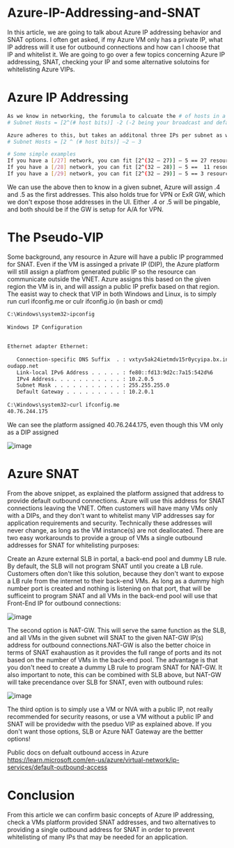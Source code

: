 # Azure-IP-Addressing-and-SNAT
In this article, we are going to talk about Azure IP addressing behavior and SNAT options. I often get asked, if my Azure VM only has a private IP, what IP address will it use for outbound connections and how can I choose that IP and whitelist it. We are going to go over a few topics concerning Azure IP addressing, SNAT, checking your IP and some alternative solutoins for whitelisting Azure VIPs.

# Azure IP Addressing
```bash
As we know in networking, the forumula to calcuate the # of hosts in a given subnet is as follows:
# Subnet Hosts = [2^(# host bits)] -2 (-2 being your broadcast and default address, 0.0.0.0/255.255.255.255)

Azure adheres to this, but takes an additonal three IPs per subnet as well, so the above formula becomes:
# Subnet Hosts = [2 ^ (# host bits)] –2 – 3

# Some simple examples
If you have a [/27] network, you can fit [2^(32 – 27)] – 5 == 27 resources
If you have a [/28] network, you can fit [2^(32 – 28)] – 5 ==  11 resources
If you have a [/29] network, you can fit [2^(32 – 29)] – 5 == 3 resources
```
We can use the above then to know in a given subnet, Azure will assign .4 and .5 as the first addresses. This also holds true for VPN or ExR GW, which we don't expose those addresses in the UI. Either .4 or .5 will be pingable, and both should be if the GW is setup for A/A for VPN.

# The Pseudo-VIP
Some background, any resource in Azure will have a public IP programmed for SNAT. Even if the VM is assinged a private IP (DIP), the Azure platform will still assign a platfrom generated public IP so the resource can communicate outside the VNET. Azure assigns this based on the given region the VM is in, and will assign a public IP prefix based on that region. The easist way to check that VIP in both Windows and Linux, is to simply run curl ifconfig.me or culr ifconfig.io (in bash or cmd)
```bash
C:\Windows\system32>ipconfig                                                    
                                                                                
Windows IP Configuration                                                        
                                                                                
                                                                                
Ethernet adapter Ethernet:                                                      
                                                                                
   Connection-specific DNS Suffix  . : vxtyv5ak24ietmdv15r0ycyipa.bx.internal.cl
oudapp.net                                                                      
   Link-local IPv6 Address . . . . . : fe80::fd13:9d2c:7a15:542d%6              
   IPv4 Address. . . . . . . . . . . : 10.2.0.5                                 
   Subnet Mask . . . . . . . . . . . : 255.255.255.0                            
   Default Gateway . . . . . . . . . : 10.2.0.1                                 
                                                                                
C:\Windows\system32>curl ifconfig.me                                            
40.76.244.175
```
We can see the platform assigned 40.76.244.175, even though this VM only as a DIP assigned

![image](https://user-images.githubusercontent.com/55964102/193902852-3f484eed-30b7-439d-98ce-1a9b1113f17a.png)

# Azure SNAT
From the above snippet, as explained the platform assigned that address to provide default outbound connections. Azure will use this address for SNAT connections leaving the VNET. Often customers will have many VMs only with a DIPs, and they don't want to whitelist many VIP addresses say for application requirements and security. Technically these addresses will never change, as long as the VM instance(s) are not deallocated. There are two easy workarounds to provide a group of VMs a single outbound addresses for SNAT for whitelisting purposes:

Create an Azure external SLB in portal, a back-end pool and dummy LB rule. By default, the SLB will not program SNAT until you create a LB rule. Customers often don't like this solution, because they don't want to expose a LB rule from the internet to their back-end VMs. As long as a dummy high number port is created and nothing is listening on that port, that will be sufficeint to program SNAT and all VMs in the back-end pool will use that Front-End IP for outbound connections:

![image](https://user-images.githubusercontent.com/55964102/193906089-e61fcfa9-181f-4dc2-a56d-2bdfbdbfc149.png)

The second option is NAT-GW. This will serve the same function as the SLB, and all VMs in the given subnet will SNAT to the given NAT-GW IP(s) address for outbound connections.NAT-GW is also the better choice in terms of SNAT exahaustion as it provides the full range of ports and its not based on the number of VMs in the back-end pool. The advantage is that you don't need to create a dummy LB rule to program SNAT for NAT-GW. It also important to note, this can be combined with SLB above, but NAT-GW will take precendance over SLB for SNAT, even with outbound rules:

![image](https://user-images.githubusercontent.com/55964102/193910886-234b697f-5950-4e09-8c66-e9e9da08bec8.png)


The third option is to simply use a VM or NVA with a public IP, not really recommended for security reasons, or use a VM without a public IP and SNAT will be providedw with the pseduo VIP as explained above. If you don't want those options, SLB or Azure NAT Gateway are the bettter options! 

Public docs on defualt outbound access in Azure
https://learn.microsoft.com/en-us/azure/virtual-network/ip-services/default-outbound-access

# Conclusion
From this article we can confirm basic concepts of Azure IP addressing, check a VMs platform provided SNAT addresses, and two alternatives to providing a single outbound address for SNAT in order to prevent whitelisting of many IPs that may be needed for an application. 

